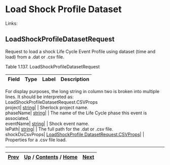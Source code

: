 # Load Shock Profile Dataset

Links:

## LoadShockProfileDatasetRequest

Request to load a shock Life Cycle Event Profile using dataset (time and load)
from a .dat or .csv file.

Table 1.137. LoadShockProfileDatasetRequest

Field| Type| Label| Description  
---|---|---|---  
For display purposes, the long string in column two is broken into multiple
lines. It should be interpreted as: LoadShockProfileDatasetRequest.CSVProps  
project| [string](ch01s11.md "gRPC Scalar Value Types")|  | Sherlock project name.  
phaseName| [string](ch01s11.md "gRPC Scalar Value Types")|  | The name of the Life Cycle phase this event is associated.  
eventName| [string](ch01s11.md "gRPC Scalar Value Types")|  | Shock event name.  
lePath| [string](ch01s11.md "gRPC Scalar Value Types")|  | The full path for the .dat or .csv file.  
shockDsCsvProps| [LoadShockProfile DatasetRequest.CSVProps](ch01s06s29s02.md "LoadShockProfileDatasetRequest.CSVProps")|  | Properties for a .csv file load.  
  
  

* * *

[Prev](ch01s06s28s04.md) | [Up](ch01s06.md) / [Contents](index.md) / [Home](../../index.htm)|  [Next](ch01s06s29s02.md)  
---|---|---

